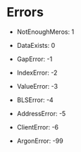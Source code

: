 # Errors

- NotEnoughMeros: 1
- DataExists: 0

- GapError: -1
- IndexError: -2
- ValueError: -3
- BLSError: -4
- AddressError: -5
- ClientError: -6

- ArgonError: -99
